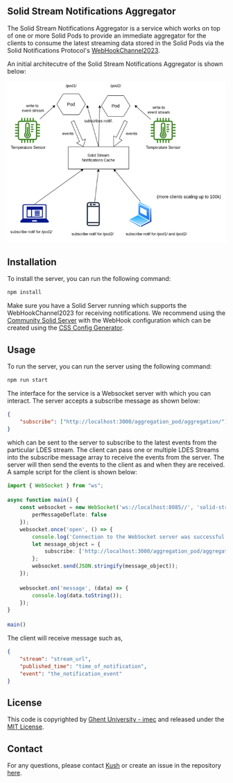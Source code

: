 ## Solid Stream Notifications Aggregator

The Solid Stream Notifications Aggregator is a service which works on top of one or more Solid Pods to provide an immediate aggregator for the clients to consume the latest streaming data stored in the Solid Pods via the Solid Notifications Protocol's [WebHookChannel2023](https://solid.github.io/notifications/webhook-channel-2023).  


An initial architecutre of the Solid Stream Notifications Aggregator is shown below:

![Solid Stream Notifications Aggregator Architecture](./architecture.png)


## Installation

To install the server, you can run the following command:
```bash
npm install
```

Make sure you have a Solid Server running which supports the WebHookChannel2023 for receiving notifications. We recommend using the [Community Solid Server](https://github.com/CommunitySolidServer/CommunitySolidServer) with the WebHook configuration which can be created using the [CSS Config Generator](https://communitysolidserver.github.io/configuration-generator/v7/).

## Usage

To run the server, you can run the server using the following command:
```bash
npm run start
```
The interface for the service is a Websocket server with which you can interact. The server accepts a subscribe message as shown below:

```json
{
    "subscribe": ["http://localhost:3000/aggregation_pod/aggregation/"]
}
```
which can be sent to the server to subscribe to the latest events from the particular LDES stream. The client can pass one or multiple LDES Streams into the subscribe message array to receive the events from the server.
The server will then send the events to the client as and when they are received. A sample script for the client is shown below:
```ts
import { WebSocket } from "ws";

async function main() {
    const websocket = new WebSocket('ws://localhost:8085//', 'solid-stream-notifications-aggregator', {
        perMessageDeflate: false
    });
    websocket.once('open', () => {
        console.log('Connection to the WebSocket server was successful.');
        let message_object = {
            subscribe: ['http://localhost:3000/aggregation_pod/aggregation/']
        };
        websocket.send(JSON.stringify(message_object));
    });

    websocket.on('message', (data) => {
        console.log(data.toString());
    });
}

main()

```
The client will receive message such as,
```json
{
    "stream": "stream_url",
    "published_time": "time_of_notification",
    "event": "the_notification_event"
}
```

## License
This code is copyrighted by [Ghent University - imec](https://www.ugent.be/ea/idlab/en) and released under the [MIT License](./LICENSE). 

## Contact

For any questions, please contact [Kush](mailto:kushagrasingh.bisen@ugent.be) or create an issue in the repository [here](https://github.com/argahsuknesib/solid-stream-registry/issues).